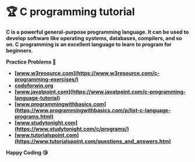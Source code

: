 # 🏆 C programming tutorial

<b>C is a powerful general-purpose programming language. It can be used to develop software like operating systems, databases, compilers, and so on. C programming is an excellent language to learn to program for beginners. <b>
   
  Practice Problems 🦜

- [www.w3resource.com](https://www.w3resource.com/c-programming-exercises/)
- [codeforwin.org](https://codeforwin.org/2015/05/basic-programming-practice-problems.html)
- [www.javatpoint.com](https://www.javatpoint.com/c-programming-language-tutorial)         
- [www.programmingwithbasics.com](https://www.programmingwithbasics.com/p/list-c-language-programs.html)
- [www.studytonight.com](https://www.studytonight.com/c/programs/)
- [www.tutorialspoint.com](https://www.tutorialspoint.com/questions_and_answers.htm)

Happy Coding 😘
